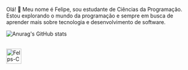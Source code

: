 Olá! 👋
Meu nome é Felipe, sou estudante de Ciências da Programação.
Estou explorando o mundo da programação e sempre em busca de aprender mais sobre tecnologia e desenvolvimento de software.

![Anurag's GitHub stats](https://github-readme-stats.vercel.app/api?username=FelipeGoncalvesAlmeida&show_icons=true&hide=prs,issues&theme=transparent)


<div style="display: inline_block"><br>
  <img align="center" alt="Felps-C" height="40" width="40" src="https://img.icons8.com/?size=100&id=40670&format=png&color=000000">
